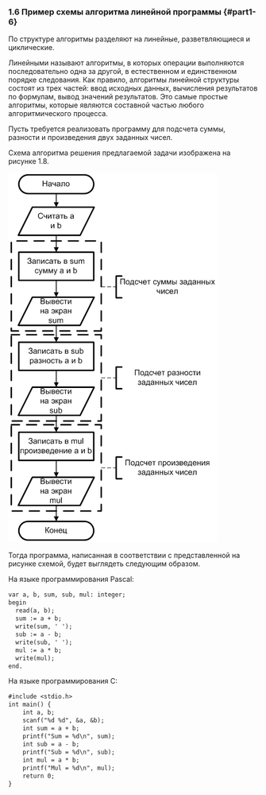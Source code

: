 ﻿### 1.6 Пример схемы алгоритма линейной программы {#part1-6}

По структуре алгоритмы разделяют на линейные, разветвляющиеся и циклические.

Линейными называют алгоритмы, в которых операции выполняются последовательно одна за другой, в естественном и единственном порядке следования. Как правило, алгоритмы линейной структуры состоят из трех   частей: ввод исходных данных, вычисления результатов по формулам, вывод значений результатов. Это самые простые алгоритмы, которые являются составной частью  любого алгоритмического процесса.

Пусть требуется реализовать программу для подсчета суммы, разности и произведения двух заданных чисел.

Схема алгоритма решения предлагаемой задачи изображена на рисунке 1.8.

![Рисунок 1.8 - Блок-схема алгоритма для нахождения суммы, разности и произведения двух заданных чисел](static/pic161.PNG)

Тогда программа, написанная в соответствии с представленной на рисунке схемой, будет выглядеть следующим образом.

На языке программирования Pascal:

~~~~{#ex11P .Pascal}
var a, b, sum, sub, mul: integer;
begin
  read(a, b);
  sum := a + b;
  write(sum, ' ');
  sub := a - b;
  write(sub, ' ');
  mul := a * b;
  write(mul);
end.
~~~~~~~~~~~~~~~~~~~~~~~


На языке программирования C:

~~~~{#ex11C .C}
#include <stdio.h>
int main() {
	int a, b;
	scanf("%d %d", &a, &b);
	int sum = a + b;
	printf("Sum = %d\n", sum);
	int sub = a - b;
	printf("Sub = %d\n", sub);
	int mul = a * b;
	printf("Mul = %d\n", mul);
	return 0;
}
~~~~~~~~~~~~~~~~~~~~~~~

